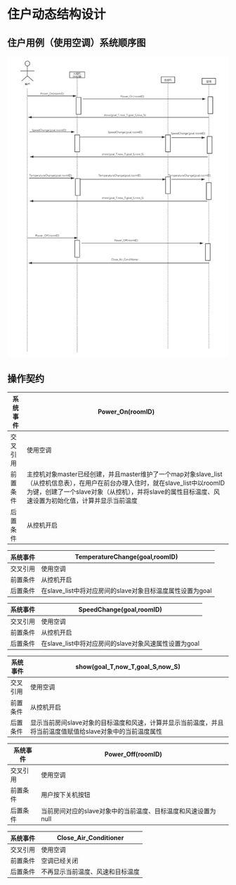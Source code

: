 # 住户动态结构设计


## 住户用例（使用空调）系统顺序图

![User](UseCase_user_graph.png)


## 操作契约

| 系统事件 |  Power_On(roomID)   |
| -------- | --- |
| 交叉引用 | 使用空调  |
| 前置条件 | 主控机对象master已经创建，并且master维护了一个map对象slave_list（从控机信息表），在用户在前台办理入住时，就在slave_list中以roomID为键，创建了一个slave对象（从控机），并将slave的属性目标温度、风速设置为初始化值，计算并显示当前温度    |
| 后置条件 | 从控机开启    |







| 系统事件 | TemperatureChange(goal,roomID)  |
| -------- | --- |
| 交叉引用 | 使用空调  |
| 前置条件 | 从控机开启    |
| 后置条件 | 在slave_list中将对应房间的slave对象目标温度属性设置为goal    |





| 系统事件 | SpeedChange(goal,roomID)  |
| -------- | --- |
| 交叉引用 | 使用空调  |
| 前置条件 | 从控机开启    |
| 后置条件 | 在slave_list中将对应房间的slave对象风速属性设置为goal     |




| 系统事件 | show(goal_T,now_T,goal_S,now_S)  |
| -------- | --- |
| 交叉引用 | 使用空调  |
| 前置条件 | 从控机开启    |
| 后置条件 | 显示当前房间slave对象的目标温度和风速，计算并显示当前温度，并且将当前温度值赋值给slave对象中的当前温度属性   |



| 系统事件 | Power_Off(roomID)    |
| -------- | --- |
| 交叉引用 | 使用空调  |
| 前置条件 | 用户按下关机按钮    |
| 后置条件 |当前房间对应的slave对象中的当前温度、目标温度和风速设置为null   |



| 系统事件 | Close_Air_Conditioner    |
| -------- | --- |
| 交叉引用 | 使用空调  |
| 前置条件 | 空调已经关闭    |
| 后置条件 | 不再显示当前温度、风速和目标温度  |


